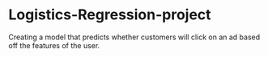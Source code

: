 # Logistics-Regression-project
Creating a model that predicts whether customers  will click on an ad based off the features of the user.
